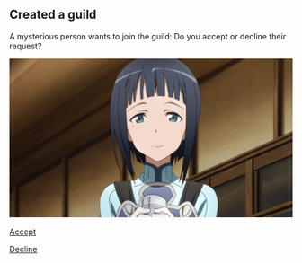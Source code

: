 ## Created a guild

A mysterious person wants to join the guild: Do you accept or decline their request?     

![](../images/guild-person.png)     

[Accept](accept.md)    

[Decline](levelingduo.md)